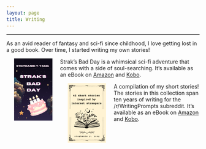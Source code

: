 ```yaml
---
layout: page
title: Writing
---
```

------------------------------

As an avid reader of fantasy and sci-fi since childhood, I love getting lost in a good book. Over time, I started writing my own stories!

<a href='https://www.amazon.com/dp/B0D2S7KL94?dplnkId=d033ee90-d709-4d1a-be8a-c59a8388a4c8'><img src="/assets/img/SBD.jpg" alt="Strak's Bad Day" style="width:100px;" align="left" hspace="20"/></a>Strak’s Bad Day is a whimsical sci-fi adventure that comes with a side of soul-searching. It’s available as an eBook on [Amazon](https://www.amazon.com/dp/B0D2S7KL94?dplnkId=d033ee90-d709-4d1a-be8a-c59a8388a4c8) and [Kobo](https://www.kobo.com/us/en/ebook/strak-s-bad-day?sId=8c0bdc15-0728-45a5-bb1d-16728d3b7c9e).

<a href='https://www.amazon.com/Short-Stories-Inspired-Internet-Strangers-ebook/dp/B0FJJ8T1HQ?ref_=ast_author_dp'><img src="/assets/img/ShortStories.png" alt="42 Short Stories Inspired by Internet Strangers" style="width:100px;" align="left" hspace="20"/></a>A compilation of my short stories! The stories in this collection span ten years of writing for the /r/WritingPrompts subreddit. It’s available as an eBook on [Amazon](https://www.amazon.com/dp/B0D2S7KL94?dplnkId=d033ee90-d709-4d1a-be8a-c59a8388a4c8) and [Kobo](https://www.kobo.com/us/en/ebook/42-short-stories-inspired-by-internet-strangers).









